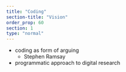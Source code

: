 ```yaml
---
title: "Coding"
section-title: "Vision"
order_prop: 60
section: 1
type: "normal"
---
```


+ coding as form of arguing 
  + Stephen Ramsay
+ programmatic approach to digital research



